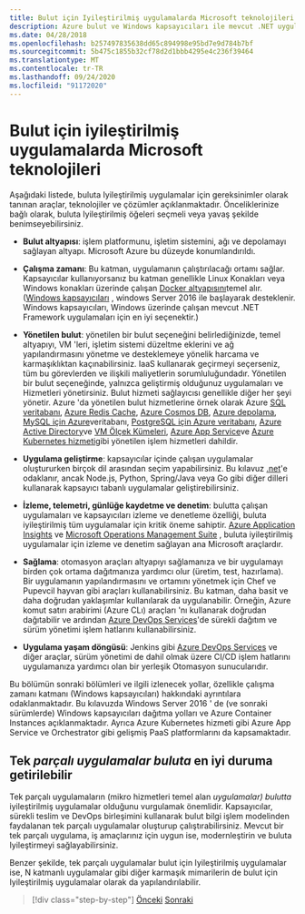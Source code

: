 ```yaml
---
title: Bulut için Iyileştirilmiş uygulamalarda Microsoft teknolojileri
description: Azure bulut ve Windows kapsayıcıları ile mevcut .NET uygulamalarını modernleştirin | Bulut için Iyileştirilmiş uygulamalarda Microsoft teknolojileri
ms.date: 04/28/2018
ms.openlocfilehash: b257497835638dd65c894998e95bd7e9d784b7bf
ms.sourcegitcommit: 5b475c1855b32cf78d2d1bbb4295e4c236f39464
ms.translationtype: MT
ms.contentlocale: tr-TR
ms.lasthandoff: 09/24/2020
ms.locfileid: "91172020"
---
```

# <a name="microsoft-technologies-in-cloud-optimized-applications"></a>Bulut için iyileştirilmiş uygulamalarda Microsoft teknolojileri

Aşağıdaki listede, buluta Iyileştirilmiş uygulamalar için gereksinimler olarak tanınan araçlar, teknolojiler ve çözümler açıklanmaktadır. Önceliklerinize bağlı olarak, buluta Iyileştirilmiş öğeleri seçmeli veya yavaş şekilde benimseyebilirsiniz.

- **Bulut altyapısı**: işlem platformunu, işletim sistemini, ağı ve depolamayı sağlayan altyapı. Microsoft Azure bu düzeyde konumlandırıldı.

- **Çalışma zamanı**: Bu katman, uygulamanın çalıştırılacağı ortamı sağlar. Kapsayıcılar kullanıyorsanız bu katman genellikle Linux Konakları veya Windows konakları üzerinde çalışan [Docker altyapısını](https://docs.docker.com/engine/)temel alır. ([Windows kapsayıcıları](/virtualization/windowscontainers/about/) , windows Server 2016 ile başlayarak desteklenir. Windows kapsayıcıları, Windows üzerinde çalışan mevcut .NET Framework uygulamaları için en iyi seçenektir.)

- **Yönetilen bulut**: yönetilen bir bulut seçeneğini belirlediğinizde, temel altyapıyı, VM 'leri, işletim sistemi düzeltme eklerini ve ağ yapılandırmasını yönetme ve desteklemeye yönelik harcama ve karmaşıklıktan kaçınabilirsiniz. IaaS kullanarak geçirmeyi seçerseniz, tüm bu görevlerden ve ilişkili maliyetlerin sorumluluğundadır. Yönetilen bir bulut seçeneğinde, yalnızca geliştirmiş olduğunuz uygulamaları ve Hizmetleri yönetirsiniz. Bulut hizmeti sağlayıcısı genellikle diğer her şeyi yönetir. Azure 'da yönetilen bulut hizmetlerine örnek olarak Azure [SQL veritabanı](https://azure.microsoft.com/services/sql-database), [Azure Redis Cache](https://azure.microsoft.com/services/cache/), [Azure Cosmos DB](https://azure.microsoft.com/services/cosmos-db/), [Azure depolama](https://azure.microsoft.com/services/storage/), [MySQL için Azure](https://azure.microsoft.com/services/mysql/)veritabanı, [PostgreSQL için Azure veritabanı](https://azure.microsoft.com/services/postgresql/), [Azure Active Directory](https://azure.microsoft.com/services/active-directory/)ve [VM Ölçek Kümeleri](https://azure.microsoft.com/services/virtual-machine-scale-sets/), [Azure App Service](https://azure.microsoft.com/services/app-service/)ve [Azure Kubernetes hizmeti](https://azure.microsoft.com/services/container-service/)gibi yönetilen işlem hizmetleri dahildir.

- **Uygulama geliştirme**: kapsayıcılar içinde çalışan uygulamalar oluştururken birçok dil arasından seçim yapabilirsiniz. Bu kılavuz [.net](https://dotnet.microsoft.com)'e odaklanır, ancak Node.js, Python, Spring/Java veya Go gibi diğer dilleri kullanarak kapsayıcı tabanlı uygulamalar geliştirebilirsiniz.

- **İzleme, telemetri, günlüğe kaydetme ve denetim**: bulutta çalışan uygulamaları ve kapsayıcıları izleme ve denetleme özelliği, buluta iyileştirilmiş tüm uygulamalar için kritik öneme sahiptir. [Azure Application Insights](https://azure.microsoft.com/services/application-insights/) ve [Microsoft Operations Management Suite](https://www.microsoft.com/cloud-platform/operations-management-suite) , buluta iyileştirilmiş uygulamalar için izleme ve denetim sağlayan ana Microsoft araçlardır.

- **Sağlama**: otomasyon araçları altyapıyı sağlamanıza ve bir uygulamayı birden çok ortama dağıtmanıza yardımcı olur (üretim, test, hazırlama). Bir uygulamanın yapılandırmasını ve ortamını yönetmek için Chef ve Pupevcil hayvan gibi araçları kullanabilirsiniz. Bu katman, daha basit ve daha doğrudan yaklaşımlar kullanılarak da uygulanabilir. Örneğin, Azure komut satırı arabirimi (Azure CLı) araçları 'nı kullanarak doğrudan dağıtabilir ve ardından [Azure DevOps Services](https://azure.microsoft.com/services/devops/)'de sürekli dağıtım ve sürüm yönetimi işlem hatlarını kullanabilirsiniz.

- **Uygulama yaşam döngüsü**: Jenkins gibi [Azure DevOps Services](https://azure.microsoft.com/services/devops/) ve diğer araçlar, sürüm yönetimi de dahil olmak üzere CI/CD işlem hatlarını uygulamanıza yardımcı olan bir yerleşik Otomasyon sunucularıdır.

Bu bölümün sonraki bölümleri ve ilgili izlenecek yollar, özellikle çalışma zamanı katmanı (Windows kapsayıcıları) hakkındaki ayrıntılara odaklanmaktadır. Bu kılavuzda Windows Server 2016 ' de (ve sonraki sürümlerde) Windows kapsayıcıları dağıtma yolları ve Azure Container Instances açıklanmaktadır. Ayrıca Azure Kubernetes hizmeti gibi Azure App Service ve Orchestrator gibi gelişmiş PaaS platformlarını da kapsamaktadır.

## <a name="monolithic-applications-can-be-cloud-optimized"></a>Tek *parçalı uygulamalar buluta* en iyi duruma getirilebilir

Tek parçalı uygulamaların (mikro hizmetleri temel alan *uygulamalar) bulutta* iyileştirilmiş uygulamalar olduğunu vurgulamak önemlidir. Kapsayıcılar, sürekli teslim ve DevOps birleşimini kullanarak bulut bilgi işlem modelinden faydalanan tek parçalı uygulamalar oluşturup çalıştırabilirsiniz. Mevcut bir tek parçalı uygulama, iş amaçlarınız için uygun ise, modernleştirin ve buluta Iyileştirmeyi sağlayabilirsiniz.

Benzer şekilde, tek parçalı uygulamalar bulut için Iyileştirilmiş uygulamalar ise, N katmanlı uygulamalar gibi diğer karmaşık mimarilerin de bulut için Iyileştirilmiş uygulamalar olarak da yapılandırılabilir.

>[!div class="step-by-step"]
>[Önceki](reasons-to-modernize-existing-net-apps-to-cloud-optimized-applications.md) 
> [Sonraki](what-about-cloud-native-applications.md)
